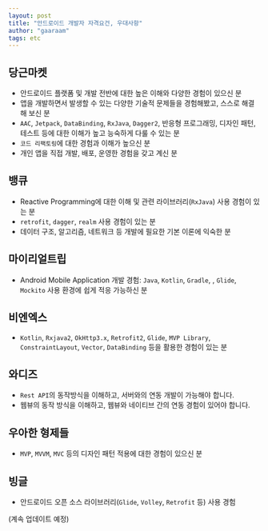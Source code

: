 ```yaml
---
layout: post
title: "안드로이드 개발자 자격요건, 우대사항"
author: "gaaraam"
tags: etc
---
```


## 당근마켓

- 안드로이드 플랫폼 및 개발 전반에 대한 높은 이해와 다양한 경험이 있으신 분
- 앱을 개발하면서 발생할 수 있는 다양한 기술적 문제들을 경험해봤고, 스스로 해결해 보신 분
- `AAC`, `Jetpack`, `DataBinding`, `RxJava`, `Dagger2`, 반응형 프로그래밍, 디자인 패턴, 테스트 등에 대한 이해가 높고 능숙하게 다룰 수 있는 분
- `코드 리팩토링`에 대한 경험과 이해가 높으신 분
- 개인 앱을 직접 개발, 배포, 운영한 경험을 갖고 계신 분

## 뱅큐

- Reactive Programming에 대한 이해 및 관련 라이브러리(`RxJava`) 사용 경험이 있는 분
- `retrofit`, `dagger`, `realm` 사용 경험이 있는 분
- 데이터 구조, 알고리즘, 네트워크 등 개발에 필요한 기본 이론에 익숙한 분

## 마이리얼트립

- Android Mobile Application 개발 경험: `Java`, `Kotlin`, `Gradle`, , `Glide`, `Mockito` 사용 환경에 쉽게 적응 가능하신 분

## 비엔엑스

- `Kotlin`, `Rxjava2`, `OkHttp3.x`, `Retrofit2`, `Glide`, `MVP Library`, `ConstraintLayout`, `Vector`, `DataBinding` 등을 활용한 경험이 있는 분

## 와디즈

- `Rest API`의 동작방식을 이해하고, 서버와의 연동 개발이 가능해야 합니다.
- 웹뷰의 동작 방식을 이해하고, 웹뷰와 네이티브 간의 연동 경험이 있어야 합니다.

## 우아한 형제들

- `MVP`, `MVVM`, `MVC` 등의 디자인 패턴 적용에 대한 경험이 있으신 분

## 빙글

- 안드로이드 오픈 소스 라이브러리(`Glide`, `Volley`, `Retrofit` 등) 사용 경험

(계속 업데이트 예정)
